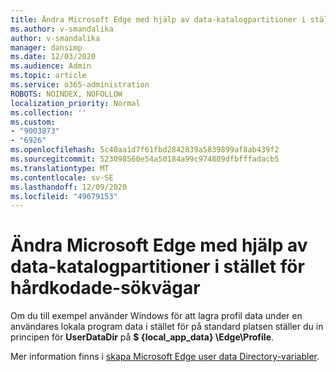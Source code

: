 ```yaml
---
title: Ändra Microsoft Edge med hjälp av data-katalogpartitioner i stället för hårdkodade-sökvägar
ms.author: v-smandalika
author: v-smandalika
manager: dansimp
ms.date: 12/03/2020
ms.audience: Admin
ms.topic: article
ms.service: o365-administration
ROBOTS: NOINDEX, NOFOLLOW
localization_priority: Normal
ms.collection: ''
ms.custom:
- "9003873"
- "6926"
ms.openlocfilehash: 5c40aa1d7f61fbd2842839a5839899af8ab439f2
ms.sourcegitcommit: 523098560e54a50184a99c974809dfbfffadacb5
ms.translationtype: MT
ms.contentlocale: sv-SE
ms.lasthandoff: 12/09/2020
ms.locfileid: "49679153"
---
```

# <a name="modify-microsoft-edge-by-using-data-directory-variables-rather-than-hardcoded-paths"></a>Ändra Microsoft Edge med hjälp av data-katalogpartitioner i stället för hårdkodade-sökvägar

Om du till exempel använder Windows för att lagra profil data under en användares lokala program data i stället för på standard platsen ställer du in principen för **UserDataDir** på **$ {local_app_data} \Edge\Profile**. 

Mer information finns i [skapa Microsoft Edge user data Directory-variabler](https://docs.microsoft.com/deployedge/edge-learnmore-create-user-directory-vars).